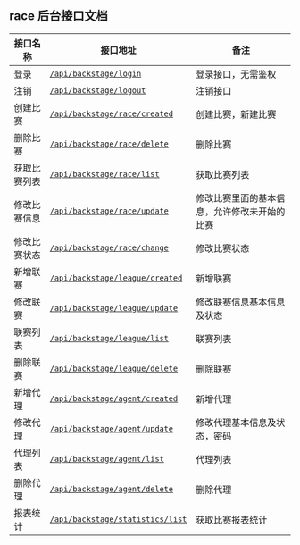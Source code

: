 ## race 后台接口文档
| 接口名称 | 接口地址 | 备注 |
| ------ | ------ | ------ |
| 登录 | [``/api/backstage/login``](./basic/basic.md#登录) | 登录接口，无需鉴权 |
| 注销 | [``/api/backstage/logout``](./basic/basic.md#注销) | 注销接口 |
| 创建比赛 | [``/api/backstage/race/created``](./race/race.md#创建比赛) | 创建比赛，新建比赛 |
| 删除比赛 | [``/api/backstage/race/delete``](./race/race.md#删除比赛) | 删除比赛 |
| 获取比赛列表 | [``/api/backstage/race/list``](./race/race.md#获取比赛列表) | 获取比赛列表 |
| 修改比赛信息 | [``/api/backstage/race/update``](./race/race.md#修改比赛信息) | 修改比赛里面的基本信息，允许修改未开始的比赛 |
| 修改比赛状态 | [``/api/backstage/race/change``](./race/race.md#修改比赛状态) | 修改比赛状态 |
| 新增联赛 | [``/api/backstage/league/created``](./league/league.md#新增联赛) | 新增联赛 |
| 修改联赛 | [``/api/backstage/league/update``](./league/league.md#修改联赛) | 修改联赛信息基本信息及状态 |
| 联赛列表 | [``/api/backstage/league/list``](./league/league.md#联赛列表) | 联赛列表 |
| 删除联赛 | [``/api/backstage/league/delete``](./league/league.md#删除联赛) | 删除联赛 |
| 新增代理 | [``/api/backstage/agent/created``](./agent/agent.md#新增代理) | 新增代理 |
| 修改代理 | [``/api/backstage/agent/update``](./agent/agent.md#修改代理) | 修改代理基本信息及状态，密码 |
| 代理列表 | [``/api/backstage/agent/list``](./agent/agent.md#代理列表) | 代理列表 |
| 删除代理 | [``/api/backstage/agent/delete``](./agent/agent.md#删除代理) | 删除代理 |
| 报表统计 | [``/api/backstage/statistics/list``](./statistics/statistics.md#报表统计) | 获取比赛报表统计 |
